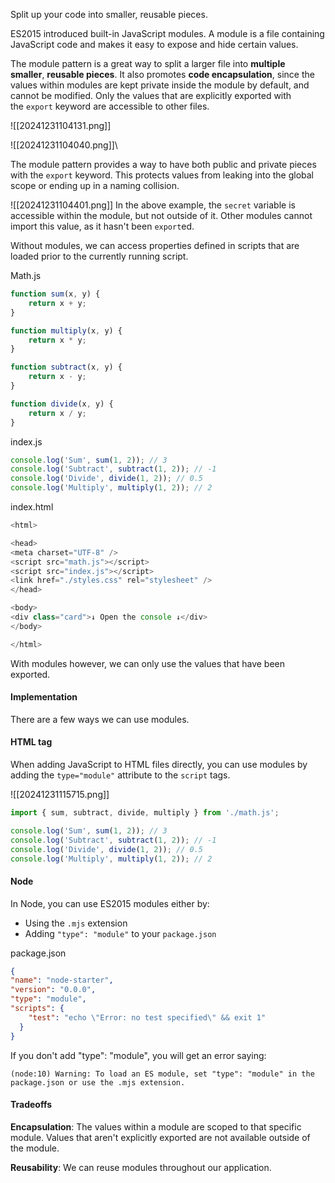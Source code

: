 Split up your code into smaller, reusable pieces.

ES2015 introduced built-in JavaScript modules. A module is a file containing JavaScript code and makes it easy to expose and hide certain values.

The module pattern is a great way to split a larger file into **multiple smaller**, **reusable pieces**. It also promotes **code encapsulation**, since the values within modules are kept private inside the module by default, and cannot be modified. Only the values that are explicitly exported with the `export` keyword are accessible to other files.

![[20241231104131.png]]

![[20241231104040.png]]\

The module pattern provides a way to have both public and private pieces with the `export` keyword. This protects values from leaking into the global scope or ending up in a naming collision.

![[20241231104401.png]]
In the above example, the `secret` variable is accessible within the module, but not outside of it. Other modules cannot import this value, as it hasn't been `export`ed.

Without modules, we can access properties defined in scripts that are loaded prior to the currently running script.

Math.js
```js
function sum(x, y) {
	return x + y;
}

function multiply(x, y) {
	return x * y;
}

function subtract(x, y) {
	return x - y;
}

function divide(x, y) {
	return x / y;
}
```

index.js
```js
console.log('Sum', sum(1, 2)); // 3
console.log('Subtract', subtract(1, 2)); // -1
console.log('Divide', divide(1, 2)); // 0.5
console.log('Multiply', multiply(1, 2)); // 2
```

index.html
```js
<html>

<head>
<meta charset="UTF-8" />
<script src="math.js"></script>
<script src="index.js"></script>
<link href="./styles.css" rel="stylesheet" />
</head>

<body>
<div class="card">↓ Open the console ↓</div>
</body>

</html>
```

With modules however, we can only use the values that have been exported.

#### Implementation

There are a few ways we can use modules.
#### HTML tag

When adding JavaScript to HTML files directly, you can use modules by adding the `type="module"` attribute to the `script` tags.

![[20241231115715.png]]

```js
import { sum, subtract, divide, multiply } from './math.js';

console.log('Sum', sum(1, 2)); // 3
console.log('Subtract', subtract(1, 2)); // -1
console.log('Divide', divide(1, 2)); // 0.5
console.log('Multiply', multiply(1, 2)); // 2
```

#### Node

In Node, you can use ES2015 modules either by:

- Using the `.mjs` extension
- Adding `"type": "module"` to your `package.json`

package.json
```json
{
"name": "node-starter",
"version": "0.0.0",
"type": "module",
"scripts": {
	"test": "echo \"Error: no test specified\" && exit 1"
  }
}
```

If you don't add "type": "module", you will get an error saying:
```
(node:10) Warning: To load an ES module, set "type": "module" in the package.json or use the .mjs extension.
```

#### Tradeoffs

**Encapsulation**: The values within a module are scoped to that specific module. Values that aren't explicitly exported are not available outside of the module.

**Reusability**: We can reuse modules throughout our application.